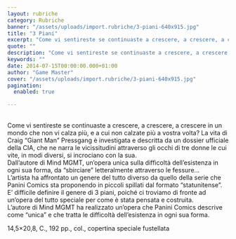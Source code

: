 ```yaml
---
layout: rubriche
category: Rubriche
banner: "/assets/uploads/import.rubriche/3-piani-640x915.jpg"
title: "3 Piani"
excerpt: "Come vi sentireste se continuaste a crescere, a crescere, a crescere in un mondo che non vi calza più, e a cui non calzate più a vostra volta? La vita di Craig “Giant Man” Pressgang è investigata e descritta da un dossier ufficiale della CIA, che ne narra le vicissitudini attraverso gli occhi di tre [&hellip"
quote: ""
description: "Come vi sentireste se continuaste a crescere, a crescere, a crescere in un mondo che non vi calza più, e a cui non calzate più a vostra volta? La vita di Craig “Giant Man” Pressgang è investigata e descritta da un dossier ufficiale della CIA, che ne narra le vicissitudini attraverso gli occhi di tre [&hellip"
keywords: ""
date: 2014-07-15T00:00:00.000+01:00
author: "Game Master"
cover: "/assets/uploads/import.rubriche/3-piani-640x915.jpg"
pagination:
  enabled: true

---
```


[](https://hotmc.com/wp-content/uploads/2014/07/3-piani.jpg)  
Come vi sentireste se continuaste a crescere, a crescere, a crescere in un mondo che non vi calza più, e a cui non calzate più a vostra volta? La vita di Craig “Giant Man” Pressgang è investigata e descritta da un dossier ufficiale della CIA, che ne narra le vicissitudini attraverso gli occhi di tre donne le cui vite, in modi diversi, si incrociano con la sua.  
Dall’autore di Mind MGMT, un’opera unica sulla difficoltà dell’esistenza in ogni sua forma, da “sbirciare” letteralmente attraverso le fessure…  
L’artista ha affrontato un genere del tutto diverso da quello della serie che Panini Comics sta proponendo in piccoli spillati dal formato “statunitense”. E’ difficile definire il genere di 3 piani, poiché ci troviamo di fronte ad un’opera del tutto speciale per come è stata pensata e costruita.  
L’autore di Mind MGMT ha realizzato un’opera che Panini Comics descrive come “unica” e che tratta le difficoltà dell’esistenza in ogni sua forma.

14,5×20,8, C., 192 pp., col., copertina speciale fustellata